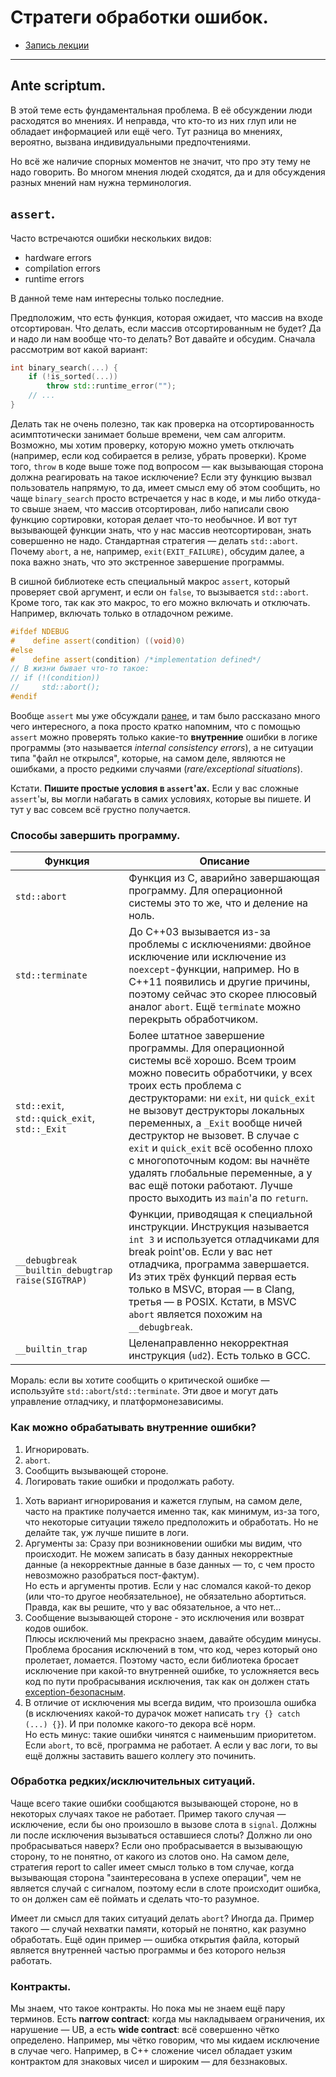# Стратеги обработки ошибок.

- [Запись лекции](https://www.youtube.com/watch?v=l3QRAy1jv2Y)

---

## Ante scriptum.

В этой теме есть фундаментальная проблема. В её обсуждении люди расходятся во мнениях. И неправда, что кто-то из них глуп или не обладает информацией или ещё чего. Тут разница во мнениях, вероятно, вызвана индивидуальными предпочтениями.

Но всё же наличие спорных моментов не значит, что про эту тему не надо говорить. Во многом мнения людей сходятся, да и для обсуждения разных мнений нам нужна терминология.

## `assert`.

Часто встречаются ошибки нескольких видов:

- hardware errors
- compilation errors
- runtime errors

В данной теме нам интересны только последние.

Предположим, что есть функция, которая ожидает, что массив на входе отсортирован. Что делать, если массив отсортированным не будет? Да и надо ли нам вообще что-то делать? Вот давайте и обсудим. Сначала рассмотрим вот какой вариант:

```c++
int binary_search(...) {
    if (!is_sorted(...))
        throw std::runtime_error("");
    // ...
}
```

Делать так не очень полезно, так как проверка на отсортированность асимптотически занимает больше времени, чем сам алгоритм. Возможно, мы хотим проверку, которую можно уметь отключать (например, если код собирается в релизе, убрать проверки). Кроме того, `throw` в коде выше тоже под вопросом — как вызывающая сторона должна реагировать на такое исключение? Если эту функцию вызвал пользователь напрямую, то да, имеет смысл ему об этом сообщить, но чаще `binary_search` просто встречается у нас в коде, и мы либо откуда-то свыше знаем, что массив отсортирован, либо написали свою функцию сортировки, которая делает что-то необычное. И вот тут вызывающей функции знать, что у нас массив неотсортирован, знать совершенно не надо. Стандартная стратегия — делать `std::abort`. Почему `abort`, а не, например, `exit(EXIT_FAILURE)`, обсудим далее, а пока важно знать, что это экстренное завершение программы.

В сишной библиотеке есть специальный макрос `assert`, который проверяет свой аргумент, и если он `false`, то вызывается `std::abort`. Кроме того, так как это макрос, то его можно включать и отключать. Например, включать только в отладочном режиме.

```c++
#ifdef NDEBUG
#    define assert(condition) ((void)0)
#else
#    define assert(condition) /*implementation defined*/
// В жизни бывает что-то такое:
// if (!(condition))
//     std::abort();
#endif
```

Вообще `assert` мы уже обсуждали [ранее](./12_validation.md#assert), и там было рассказано много чего интересного, а пока просто кратко напомним, что с помощью  `assert` можно проверять только какие-то **внутренние** ошибки в логике программы (это называется *internal consistency errors*), а не ситуации типа "файл не открылся", которые, на самом деле, являются не ошибками, а просто редкими случаями (*rare/exceptional situations*).

Кстати. **Пишите простые условия в `assert`'ах.** Если у вас сложные `assert`'ы, вы могли набагать в самих условиях, которые вы пишете. И тут у вас совсем всё грустно получается.

### Способы завершить программу.
|Функция|Описание|
|-|-|
|`std::abort`|Функция из C, аварийно завершающая программу. Для операционной системы это то же, что и деление на ноль.|
|`std::terminate`|До C++03 вызывается из-за проблемы с исключениями: двойное исключение или исключение из `noexcept`-функции, например. Но в C++11 появились и другие причины, поэтому сейчас это скорее плюсовый аналог `abort`. Ещё `terminate` можно перекрыть обработчиком.|
|`std::exit`, `std::quick_exit`, `std::_Exit`|Более штатное завершение программы. Для операционной системы всё хорошо. Всем троим можно повесить обработчики, у всех троих есть проблема с деструкторами: ни `exit`, ни `quick_exit` не вызовут деструкторы локальных переменных, а `_Exit` вообще ничей деструктор не вызовет. В случае с `exit` и `quick_exit` всё особенно плохо с многопоточным кодом: вы начнёте удалять глобальные переменные, а у вас ещё потоки работают. Лучше просто выходить из `main`'а по `return`.|
|`__debugbreak` `__builtin_debugtrap` `raise(SIGTRAP)`|Функции, приводящая к специальной инструкции. Инструкция называется `int 3` и используется отладчиками для break point'ов. Если у вас нет отладчика, программа завершается. Из этих трёх функций первая есть только в MSVC, вторая — в Clang, третья — в POSIX. Кстати, в MSVC `abort` является похожим на `__debugbreak`.|
|`__builtin_trap`|Целенаправленно некорректная инструкция (`ud2`). Есть только в GCC.|

Мораль: если вы хотите сообщить о критической ошибке — используйте `std::abort`/`std::terminate`. Эти двое и могут дать управление отладчику, и платформонезависимы.

### Как можно обрабатывать внутренние ошибки?

1. Игнорировать.
2. `abort`.
3. Сообщить вызывающей стороне.
4. Логировать такие ошибки и продолжать работу.

1) Хоть вариант игнорирования и кажется глупым, на самом деле, часто на практике получается именно так, как минимум, из-за того, что некоторые ситуации тяжело предположить и обработать. Но не делайте так, уж лучше пишите в логи.
2) Аргументы за: Сразу при возникновении ошибки мы видим, что происходит. Не можем записать в базу данных некорректные данные (а некорректные данные в базе данных — то, с чем просто невозможно разобраться пост-фактум).\
Но есть и аргументы против. Если у нас сломался какой-то декор (или что-то другое необязательное), не обязательно абортиться. Правда, как вы решите, что у вас обязательное, а что нет...
3) Сообщение вызывающей стороне - это исключения или возврат кодов ошибок.\
Плюсы исключений мы прекрасно знаем, давайте обсудим минусы. Проблема бросания исключений в том, что код, через который оно пролетает, ломается. Поэтому часто, если библиотека бросает исключение при какой-то внутренней ошибке, то усложняется весь код по пути пробрасывания исключения, так как он должен стать [exception-безопасным](./08_exceptions.md#гарантии-исключений).
4) В отличие от исключения мы всегда видим, что произошла ошибка (в исключениях какой-то дурачок может написать `try {} catch (...) {}`). И при поломке какого-то декора всё норм.\
Но есть минус: такие ошибки чинятся с наименьшим приоритетом. Если `abort`, то всё, программа не работает. А если у вас логи, то вы ещё должны заставить вашего коллегу это починить.

### Обработка редких/исключительных ситуаций.

Чаще всего такие ошибки сообщаются вызывающей стороне, но в некоторых случаях такое не работает. Пример такого случая — исключение, если бы оно произошло в вызове слота в `signal`. Должны ли после исключения вызываться оставшиеся слоты? Должно ли оно пробрасываться наверх? Если оно пробрасывается в вызывающую сторону, то не понятно, от какого из слотов оно. На самом деле, стратегия report to caller имеет смысл только в том случае, когда вызывающая сторона "заинтересована в успехе операции", чем не является случай с сигналом, поэтому если в слоте происходит ошибка, то он должен сам её поймать и сделать что-то разумное. 

Имеет ли смысл для таких ситуаций делать `abort`? Иногда да. Пример такого — случай нехватки памяти, который не понятно, как разумно обработать. Ещё один пример — ошибка открытия файла, который является внутренней частью программы и без которого нельзя работать.

### Контракты.
Мы знаем, что такое контракты. Но пока мы не знаем ещё пару терминов.
Есть **narrow contract**: когда мы накладываем ограничения, их нарушение — UB, а есть **wide contract**: всё совершенно чётко определено. Например, мы чётко говорим, что мы кидаем исключение в случае чего. Например, в C++ сложение чисел обладает узким контрактом для знаковых чисел и широким —
для беззнаковых.
